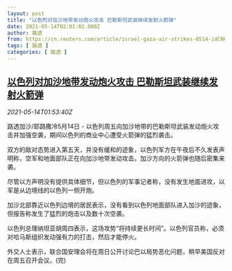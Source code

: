 ```yaml
---
layout: post
title: "以色列对加沙地带发动炮火攻击 巴勒斯坦武装继续发射火箭弹"
date: 2021-05-14T02:01:02.000Z
author: 路透
from: https://cn.reuters.com/article/israel-gaza-air-strikes-0514-idCNKBS2CV04Z
tags: [ 路透 ]
categories: [ 路透 ]
---
```

<!--1620957662000-->
[以色列对加沙地带发动炮火攻击 巴勒斯坦武装继续发射火箭弹](https://cn.reuters.com/article/israel-gaza-air-strikes-0514-idCNKBS2CV04Z)
------

<div>
<div><i>2021-05-14T01:53:40Z</i></div><p>路透加沙/耶路撒冷5月14日 - 以色列周五向加沙地带的巴勒斯坦武装发动炮火攻击并加强空袭，期间以色列的商业中心遭受火箭弹的猛烈袭击。</p><p>双方的敌对态势进入第五天，并没有缓和的迹象，以色列军方在午夜后不久发表声明称，空军和地面部队正在向加沙地带发动攻击。加沙方向的火箭弹也随后密集来袭。</p><p>尽管以方声明没有提供具体细节，但以色列的军事记者称，没有发生地面进攻，以军是从边境线的以色列一侧开炮。</p><p>加沙北部靠近以色列边境的居民表示，没有看到以色列地面部队进入加沙的迹象，但报告称发生了猛烈的炮击以及数十次空袭。</p><p>以色列总理纳坦亚胡周四表示，这场攻势“将持续更长时间”。以色列官员称，必须对哈马斯组织发动强有力的打击，然后才能停火。</p><p>外交人士表示，联合国安理会将在周日公开讨论巴以局势恶化问题，稍早美国反对在周五召开会议。(完)</p>
</div>
